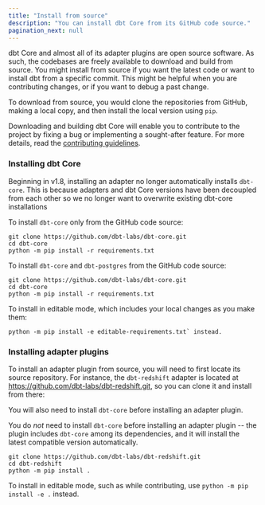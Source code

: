 ```yaml
---
title: "Install from source"
description: "You can install dbt Core from its GitHub code source."
pagination_next: null
---
```


dbt Core and almost all of its adapter plugins are open source software. As such, the codebases are freely available to download and build from source. You might install from source if you want the latest code or want to install dbt from a specific commit. This might be helpful when you are contributing changes, or if you want to debug a past change.

To download from source, you would clone the repositories from GitHub, making a local copy, and then install the local version using `pip`.

Downloading and building dbt Core will enable you to contribute to the project by fixing a bug or implementing a sought-after feature. For more details, read the [contributing guidelines](https://github.com/dbt-labs/dbt-core/blob/HEAD/CONTRIBUTING.md).

### Installing dbt Core

Beginning in v1.8, installing an adapter no longer automatically installs `dbt-core`. This is because adapters and dbt Core versions have been decoupled from each other so we no longer want to overwrite existing dbt-core installations

<VersionBlock firstVersion="1.8">

To install `dbt-core` only from the GitHub code source:

```shell
git clone https://github.com/dbt-labs/dbt-core.git
cd dbt-core
python -m pip install -r requirements.txt
```

</VersionBlock>

<VersionBlock lastVersion="1.7">

To install `dbt-core` and `dbt-postgres` from the GitHub code source:

```shell
git clone https://github.com/dbt-labs/dbt-core.git
cd dbt-core
python -m pip install -r requirements.txt
```
</VersionBlock>

To install in editable mode, which includes your local changes as you make them:

```shell
python -m pip install -e editable-requirements.txt` instead.
```

### Installing adapter plugins

To install an adapter plugin from source, you will need to first locate its source repository. For instance, the `dbt-redshift` adapter is located at https://github.com/dbt-labs/dbt-redshift.git, so you can clone it and install from there:

<VersionBlock firstVersion="1.8">

You will also need to install `dbt-core` before installing an adapter plugin.

</VersionBlock>

<VersionBlock lastVersion="1.7">

You do _not_ need to install `dbt-core` before installing an adapter plugin -- the plugin includes `dbt-core` among its dependencies, and it will install the latest compatible version automatically.
</VersionBlock>

```shell
git clone https://github.com/dbt-labs/dbt-redshift.git
cd dbt-redshift
python -m pip install .
```

To install in editable mode, such as while contributing, use `python -m pip install -e .` instead.

<FAQ path="Core/install-pip-os-prereqs" />
<FAQ path="Core/install-python-compatibility" />
<FAQ path="Core/install-pip-best-practices" />
